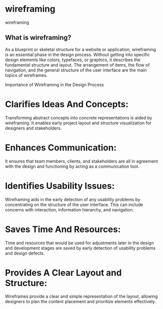 # wireframing

wireframing

## What is wireframing?

As a blueprint or skeletal structure for a website or application, wireframing is an essential phase in the design process. Without getting into specific design elements like colors, typefaces, or graphics, it describes the fundamental structure and layout. The arrangement of items, the flow of navigation, and the general structure of the user interface are the main topics of wireframes.

Importance of Wireframing in the Design Process

# Clarifies Ideas And Concepts:

Transforming abstract concepts into concrete representations is aided by wireframing. It enables early project layout and structure visualization for designers and stakeholders.

# Enhances Communication:

It ensures that team members, clients, and stakeholders are all in agreement with the design and functioning by acting as a communication tool.

# Identifies Usability Issues:

Wireframing aids in the early detection of any usability problems by concentrating on the structure of the user interface. This can include concerns with interaction, information hierarchy, and navigation.

# Saves Time And Resources:

Time and resources that would be used for adjustments later in the design and development stages are saved by early detection of usability problems and design defects.

# Provides A Clear Layout and Structure:

Wireframes provide a clear and simple representation of the layout, allowing designers to plan the content placement and prioritize elements effectively.

